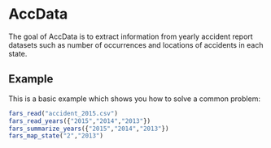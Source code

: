 # AccData

The goal of AccData is to extract information from yearly accident report datasets
such as number of occurrences and locations of accidents in each state.

## Example

This is a basic example which shows you how to solve a common problem:

``` r
fars_read("accident_2015.csv")
fars_read_years({"2015","2014","2013"})
fars_summarize_years({"2015","2014","2013"})
fars_map_state("2","2013")
```

